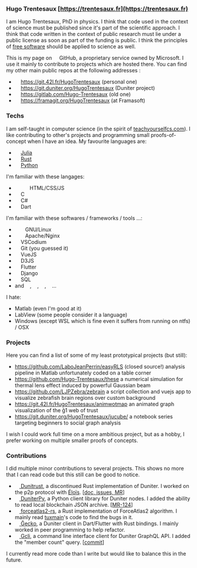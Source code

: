 ### Hugo Trentesaux [https://trentesaux.fr](https://trentesaux.fr)

I am Hugo Trentesaux, PhD in physics. I think that code used in the context of science must be published since it's part of the scientific approach. I think that code written in the context of public research must lie under a public license as soon as part of the funding is public. I think the principles of [free software](https://www.gnu.org/philosophy/free-sw.en.html) should be applied to science as well.

This is my page on <img width="12" src="https://simpleicons.org/icons/github.svg"/> GitHub, a proprietary service owned by Microsoft. I use it mainly to contribute to projects which are hosted there. You can find my other main public repos at the following addresses :

- <img width="12" src="https://simpleicons.org/icons/gitea.svg"/> https://git.42l.fr/HugoTrentesaux (personal one)
- <img width="12" src="https://simpleicons.org/icons/gitlab.svg"/> https://git.duniter.org/HugoTrentesaux (Duniter project)
- <img width="12" src="https://simpleicons.org/icons/gitlab.svg"/> https://gitlab.com/Hugo-Trentesaux (old one)
- <img width="12" src="https://simpleicons.org/icons/gitlab.svg"/> https://framagit.org/HugoTrentesaux (at Framasoft)

### Techs

I am self-taught in computer science (in the spirit of [teachyourselfcs.com](https://teachyourselfcs.com/)). I like contributing to other's projects and programming small proofs-of-concept when I have an idea. My favourite languages are:

- <img width="12" src="https://simpleicons.org/icons/julia.svg"/> [Julia](https://julialang.org/)
- <img width="12" src="https://simpleicons.org/icons/rust.svg"/> [Rust](https://www.rust-lang.org/)
- <img width="12" src="https://simpleicons.org/icons/python.svg"/> [Python](https://www.python.org/)

I'm familiar with these langages:

- <img width="12" src="https://simpleicons.org/icons/html5.svg"/><img width="12" src="https://simpleicons.org/icons/css3.svg"/><img width="12" src="https://simpleicons.org/icons/javascript.svg"/> HTML/CSS/JS
- <img width="12" src="https://simpleicons.org/icons/c.svg"/> C
- <img width="12" src="https://simpleicons.org/icons/csharp.svg"/> C#
- <img width="12" src="https://simpleicons.org/icons/dart.svg"/> Dart

I'm familiar with these softwares / frameworks / tools ...:

- <img width="12" src="https://simpleicons.org/icons/gnu.svg"/><img width="12" src="https://simpleicons.org/icons/linux.svg"/> GNU/Linux <img width="12" src="https://simpleicons.org/icons/archlinux.svg"/><img width="12" src="https://simpleicons.org/icons/debian.svg"/>
- <img width="12" src="https://simpleicons.org/icons/apache.svg"/><img width="12" src="https://simpleicons.org/icons/nginx.svg"/> Apache/Nginx
- <img width="12" src="https://simpleicons.org/icons/visualstudiocode.svg"/> VSCodium
- <img width="12" src="https://simpleicons.org/icons/git.svg"/> Git (you guessed it)
- <img width="12" src="https://simpleicons.org/icons/vuedotjs.svg"/> VueJS
- <img width="12" src="https://simpleicons.org/icons/d3dotjs.svg"/> D3JS
- <img width="12" src="https://simpleicons.org/icons/flutter.svg"/> Flutter
- <img width="12" src="https://simpleicons.org/icons/django.svg"/> Django
- <img width="12" src="https://simpleicons.org/icons/mariadb.svg"/> SQL
- and <img width="12" src="https://simpleicons.org/icons/blender.svg"/>, <img width="12" src="https://simpleicons.org/icons/inkscape.svg"/>, <img width="12" src="https://simpleicons.org/icons/gimp.svg"/>, <img width="12" src="https://simpleicons.org/icons/kdenlive.svg"/>...

I hate:

- Matlab (even I'm good at it)
- LabView (some people consider it a language)
- Windows (except WSL which is fine even it suffers from running on ntfs) / OSX

### Projects

Here you can find a list of some of my least prototypical projects (but still):

- https://github.com/LaboJeanPerrin/easyRLS (closed source!) analysis pipeline in Matlab unfortunately coded on a table corner
- https://github.com/Hugo-Trentesaux/these a numerical simulation for thermal lens effect induced by powerful Gaussian beam
- https://github.com/LJPZebra/zebrain a script collection and vuejs app to visualize zebrafish brain regions over custom background
- https://git.42l.fr/HugoTrentesaux/animwotmap an animated graph visualization of the ğ1 web of trust
- https://git.duniter.org/HugoTrentesaux/jucube/ a notebook series targeting beginners to social graph analysis

I wish I could work full time on a more ambitious project, but as a hobby, I prefer working on multiple smaller proofs of concepts.

### Contributions

I did multiple minor contributions to several projects. This shows no more that I can read code but this still can be good to notice.

- <a href="https://git.duniter.org/nodes/rust/duniter-rs/"><img width="12" src="https://simpleicons.org/icons/git.svg"/> Dunitrust</a>, a discontinued Rust implementation of Duniter. I worked on the p2p protocol with [Éloïs](https://git.duniter.org/librelois). [[doc, issues, MR](https://git.duniter.org/nodes/rust/duniter-rs/-/merge_requests?scope=all&utf8=%E2%9C%93&state=all&author_username=HugoTrentesaux)]
- <a href="https://git.duniter.org/clients/python/duniterpy/"><img width="12" src="https://simpleicons.org/icons/git.svg"/> DuniterPy</a>, a Python client library for Duniter nodes. I added the ability to read local blockchain JSON archive. [[MR-124](https://git.duniter.org/clients/python/duniterpy/-/merge_requests/124)]
- <a href="https://framagit.org/ZettaScript/forceatlas2-rs/"><img width="12" src="https://simpleicons.org/icons/git.svg"/> forceatlas2-rs</a>,  a Rust implementation of ForceAtlas2 algorithm. I mainly read [tuxmain](https://txmn.tk/)'s code to find the bugs in it.
- <a href="https://git.duniter.org/clients/gecko"><img width="12" src="https://simpleicons.org/icons/git.svg"/> Ğecko</a>, a Duniter client in Dart/Flutter with Rust bindings. I mainly worked in peer programming to help refactor.
- <a href="https://git.duniter.org/clients/rust/gcli"><img width="12" src="https://simpleicons.org/icons/git.svg"/> Gcli</a>, a command line interface client for Duniter GraphQL API. I added the "member count" query. [[commit](https://git.duniter.org/clients/rust/gcli/-/commit/45da934be4a23ceeef8abcd53a90536ddc0b6a19)]

I currently read more code than I write but would like to balance this in the future. 
